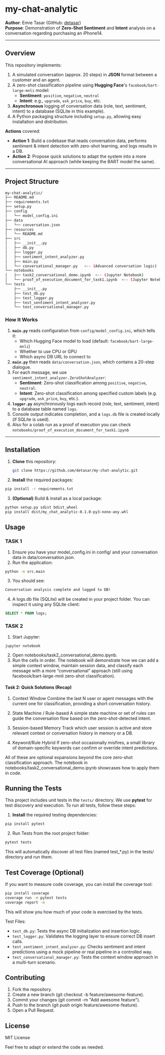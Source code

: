 # my-chat-analytic

**Author**: Emre Tasar (GitHub: [detasar](https://github.com/detasar))  
**Purpose**: Demonstration of **Zero-Shot Sentiment** and **Intent** analysis on a conversation regarding purchasing an iPhone14.

---

## Overview

This repository implements:
1. A simulated conversation (approx. 20 steps) in **JSON** format between a customer and an agent.
2. A zero-shot classification pipeline using **Hugging Face**'s `facebook/bart-large-mnli` model:
   - **Sentiment**: `positive`, `negative`, `neutral`
   - **Intent**: e.g., `upgrade`, `ask_price`, `buy`, etc.
3. **Asynchronous** logging of conversation data (role, text, sentiment, intent) to a database (SQLite in this example).
4. A Python packaging structure including `setup.py`, allowing easy installation and distribution.

**Actions** covered:

- **Action 1**: Build a codebase that reads conversation data, performs sentiment & intent detection with zero-shot learning, and logs results in a DB.
- **Action 2**: Propose quick solutions to adapt the system into a more conversational AI approach (while keeping the BART model the same).

---

## Project Structure
```bash
my-chat-analytic/
├── README.md
├── requirements.txt
├── setup.py
├── config
│   └── model_config.ini
├── data
│   └── conversation.json
├── resources
│   └── README.md
├── src
│   ├── __init__.py
│   ├── db.py
│   ├── logger.py
│   ├── sentiment_intent_analyzer.py
│   ├── main.py
│   └── conversational_manager.py   <-- (Advanced conversation logic)
└── notebooks
│   ├── task2_conversational_demo.ipynb  <-- (Jupyter Notebook)
│   └── proof_of_execution_document_for_task1.ipynb  <-- (Jupyter Notebook)
└── tests
    ├── __init__.py
    ├── test_db.py
    ├── test_logger.py
    ├── test_sentiment_intent_analyzer.py
    └── test_conversational_manager.py
```


### How It Works

1. **`main.py`** reads configuration from `config/model_config.ini`, which tells it:
   - Which Hugging Face model to load (default: `facebook/bart-large-mnli`)
   - Whether to use CPU or GPU
   - Which async DB URL to connect to
2. **`main.py`** then reads `data/conversation.json`, which contains a 20-step dialogue.
3. For each message, we use `sentiment_intent_analyzer.ZeroShotAnalyzer`:
   - **Sentiment**: Zero-shot classification among `positive`, `negative`, `neutral`.
   - **Intent**: Zero-shot classification among specified custom labels (e.g. `upgrade`, `ask_price`, `buy`, etc.).
4. **`logger.py`** asynchronously logs each record (role, text, sentiment, intent) to a database table named `logs`.
5. Console output indicates completion, and a `logs.db` file is created locally (if SQLite is used).
6. Also for a colab run as a proof of execution you can check `notebooks/proof_of_execution_document_for_task1.ipynb`

---

## Installation

1. **Clone** this repository:
   ```bash
   git clone https://github.com/detasar/my-chat-analytic.git
2. **Install** the required packages:
```bash
pip install -r requirements.txt
```
3. **(Optional)** Build & install as a local package:
```bash
python setup.py sdist bdist_wheel
pip install dist/my_chat_analytic-0.1.0-py3-none-any.whl
```

## Usage
### TASK 1
1. Ensure you have your model_config.ini in config/ and your conversation data in data/conversation.json.
2. Run the application:
```bash
python -m src.main
```
3. You should see:
```css
Conversation analysis complete and logged to DB!
```
4. A logs.db file (SQLite) will be created in your project folder. You can inspect it using any SQLite client:
```sql
SELECT * FROM logs;
```
### TASK 2

1. Start Jupyter:
```bash
jupyter notebook
```
2. Open notebooks/task2_conversational_demo.ipynb.
3. Run the cells in order. The notebook will demonstrate how we can add a simple context window, maintain session data, and classify each message with a more “conversational” approach (still using facebook/bart-large-mnli zero-shot classification).


#### Task 2: Quick Solutions (Recap)
   1. Context Window
   Combine the last N user or agent messages with the current one for classification, providing a short conversation history.

   2. State Machine / Rule-based
   A simple state machine or set of rules can guide the conversation flow based on the zero-shot-detected intent.

   3. Session-based Memory
   Track which user session is active and store relevant context or conversation history in memory or a DB.

   4. Keyword/Rule Hybrid
   If zero-shot occasionally misfires, a small library of domain-specific keywords can confirm or override intent predictions.

   All of these are optional expansions beyond the core zero-shot classification approach. The notebook in notebooks/task2_conversational_demo.ipynb showcases how to apply them in code.

## Running the Tests

This project includes unit tests in the `tests/` directory. We use **pytest** for test discovery and execution. To run all tests, follow these steps:

1. **Install** the required testing dependencies:
```bash
pip install pytest
```
2. Run Tests from the root project folder:
```bash
pytest tests
```
This will automatically discover all test files (named test_*.py) in the tests/ directory and run them.
## Test Coverage (Optional)
If you want to measure code coverage, you can install the coverage tool:

```bash
pip install coverage
coverage run -m pytest tests
coverage report -m
```
This will show you how much of your code is exercised by the tests.

Test Files:

* `test_db.py`: Tests the async DB initialization and insertion logic.
* `test_logger.py`: Validates the logging layer to ensure correct DB insert calls.
* `test_sentiment_intent_analyzer.py`: Checks sentiment and intent predictions using a mock pipeline or real pipeline in a controlled way.
* `test_conversational_manager.py`: Tests the context window approach in a multi-turn scenario.

## Contributing

1. Fork the repository.
2. Create a new branch (git checkout -b feature/awesome-feature).
3. Commit your changes (git commit -m "Add awesome feature").
4. Push to the branch (git push origin feature/awesome-feature).
5. Open a Pull Request.

## License
MIT License

Feel free to adapt or extend the code as needed.
